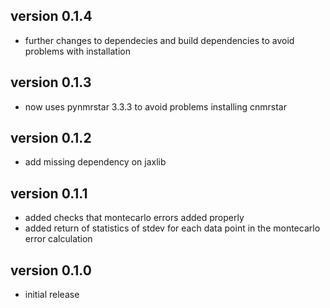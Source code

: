 ## version 0.1.4
- further changes to dependecies and build dependencies to avoid problems with installation

## version 0.1.3
- now uses pynmrstar 3.3.3 to avoid problems installing cnmrstar

## version 0.1.2
- add missing dependency on jaxlib

## version 0.1.1
- added checks that montecarlo errors added properly
- added return of statistics of stdev for each data point in the montecarlo error calculation

## version 0.1.0
- initial release
